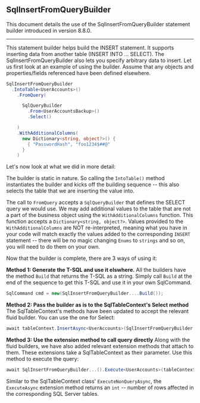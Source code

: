 ## SqlInsertFromQueryBuilder

This document details the use of the SqlInsertFromQueryBuilder statement builder introduced in version 8.8.0.

---
This statement builder helps build the INSERT statement. It supports inserting data from another table (INSERT INTO ... SELECT). The SqlInsertFromQueryBuilder also lets you specify arbitrary data to insert. Let us first look at an example of using the builder. Assume that any objects and properties/fields referenced have been defined elsewhere.

```c#
SqlInsertFromQueryBuilder
  .IntoTable<UserAccounts>()
    .FromQuery(

      SqlQueryBuilder
        .From<UserAccountsBackup>()
        .Select()

    )
    .WithAdditionalColumns(
      new Dictionary<string, object?>() {
        { "PasswordHash", "foo1234$##@"
      }
    )
```

Let's now look at what we did in more detail:

The builder is static in nature. So calling the `IntoTable()` method instantiates the builder and kicks off the building sequence -- this also selects the table that we are inserting the value into. 

The call to `FromQuery` accepts a `SqlQueryBuilder` that defines the SELECT query we would use. We may add additional values to the table that are not a part of the business object using the `WithAdditionalColumns` function. This function accepts a `Dictionary<string, object?>`. Values provided to the `WithAdditionalColumns` are NOT re-interpreted, meaning what you have in your code will match exactly the values added to the corresponding `INSERT` statement -- there will be no magic changing `Enums` to `strings` and so on, you will need to do them on your own.

Now that the builder is complete, there are 3 ways of using it:

**Method 1: Generate the T-SQL and use it elswhere.**
All the builders have the method `Build` that returns the T-SQL as a string. Simply call `Build` at the end of the sequence to get this T-SQL and use it in your own SqlCommand.

```c#
SqlCommand cmd = new(SqlInsertFromQueryBuilder....Build());
```

**Method 2: Pass the builder as is to the SqlTableContext's Select method**
The SqlTableContext's methods have been updated to accept the relevant fluid builder. You can use the one for Select:

```c#
await tableContext.InsertAsync<UserAccounts>(SqlInsertFromQueryBuilder...());
```

**Method 3: Use the extension method to call query directly**
Along with the fluid builders, we have also added relevant extension methods that attach to them. These extensions take a SqlTableContext as their parameter. Use this method to execute the query:

```c#
await SqlInsertFromQueryBuilder...().Execute<UserAccounts>(tableContext);
```

Similar to the SqlTableContext class' `ExecuteNonQueryAsync`, the `ExecuteAsync` extension method returns an `int` -- number of rows affected in the corresponding SQL Server tables.

